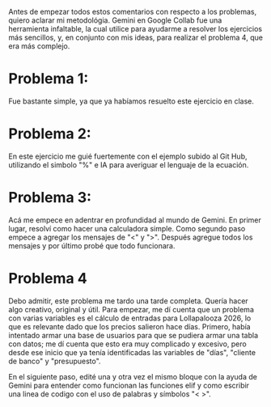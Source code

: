 Antes de empezar todos estos comentarios con respecto a los problemas, quiero aclarar mi metodológia. Gemini en Google Collab fue una herramienta infaltable, la cual utilice para ayudarme a resolver los ejercicios más sencillos, y, en conjunto con mis ideas, para realizar el problema 4, que era más complejo. 
# Problema 1: 
Fue bastante simple, ya que ya habíamos resuelto este ejercicio en clase. 
# Problema 2: 
En este ejercicio me guié fuertemente con el ejemplo subido al Git Hub, utilizando el simbolo "%" e IA para averiguar el lenguaje de la ecuación. 
# Problema 3: 
Acá me empece en adentrar en profundidad al mundo de Gemini. En primer lugar, resolví como hacer una calculadora simple. Como segundo paso empece a agregar los mensajes de "<" y ">". Después agregue todos los mensajes y por último probé que todo funcionara. 
# Problema 4
Debo admitir, este problema me tardo una tarde completa. Quería hacer algo creativo, original y útil. Para empezar, me dí cuenta que un problema con varias variables es el cálculo de entradas para Lollapalooza 2026, lo que es relevante dado que los precios salieron hace días. Primero, había intentado armar una base de usuarios para que se pudiera armar una tabla con datos; me dí cuenta que esto era muy complicado y excesivo, pero desde ese inicio que ya tenía identificadas las variables de "días", "cliente de banco" y "presupuesto". 

En el siguiente paso, edité una y otra vez el mismo bloque con la ayuda de Gemini para entender como funcionan las funciones elif y como escribir una linea de codigo con el uso de palabras y símbolos "< >". 
